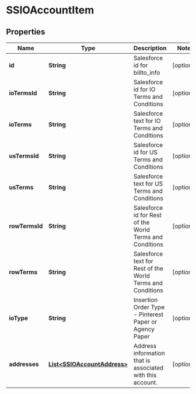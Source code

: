 

# SSIOAccountItem

## Properties

Name | Type | Description | Notes
------------ | ------------- | ------------- | -------------
**id** | **String** | Salesforce id for billto_info |  [optional]
**ioTermsId** | **String** | Salesforce id for IO Terms and Conditions |  [optional]
**ioTerms** | **String** | Salesforce text for IO Terms and Conditions |  [optional]
**usTermsId** | **String** | Salesforce id for US Terms and Conditions |  [optional]
**usTerms** | **String** | Salesforce text for US Terms and Conditions |  [optional]
**rowTermsId** | **String** | Salesforce id for Rest of the World Terms and Conditions |  [optional]
**rowTerms** | **String** | Salesforce text for Rest of the World Terms and Conditions |  [optional]
**ioType** | **String** | Insertion Order Type - Pinterest Paper or Agency Paper |  [optional]
**addresses** | [**List&lt;SSIOAccountAddress&gt;**](SSIOAccountAddress.md) | Address information that is associated with this account. |  [optional]





